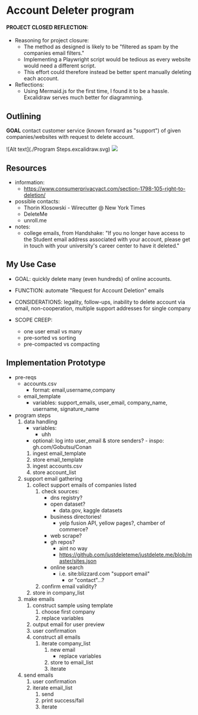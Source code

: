 # Account Deleter program

#### PROJECT CLOSED REFLECTION:
- Reasoning for project closure:
	- The method as designed is likely to be "filtered as spam by the companies email filters."
	- Implementing a Playwright script would be tedious as every website would need a different script.
	- This effort could therefore instead be better spent manually deleting each account.
- Reflections:
	- Using Mermaid.js for the first time, I found it to be a hassle. Excalidraw serves much better for diagramming.

## Outlining
**GOAL** contact customer service (known forward as "support") of given companies/websites with request to delete account.

![Alt text](./Program Steps.excalidraw.svg)
<img src="./Program Steps.excalidraw.svg">

## Resources
- information:
    - https://www.consumerprivacyact.com/section-1798-105-right-to-deletion/
- possible contacts:
    - Thorin Klosowski - Wirecutter @ New York Times
    - DeleteMe
    - unroll.me
- notes:
    - college emails, from Handshake: "If you no longer have access to the Student email address associated with your account, please get in touch with your university's career center to have it deleted."

## My Use Case
- GOAL: quickly delete many (even hundreds) of online accounts.
- FUNCTION: automate "Request for Account Deletion" emails
- CONSIDERATIONS: legality, follow-ups, inability to delete account via email, non-cooperation, multiple support addresses for single company

- SCOPE CREEP: 
    - one user email vs many
    - pre-sorted vs sorting
    - pre-compacted vs compacting
## Implementation Prototype
- pre-reqs
    - accounts.csv
        - format: email,username,company
    - email_template
        - variables: support_emails, user_email, company_name, username, signature_name
- program steps
    1. data handling
        - variables:
            - uhh
        - optional: log into user_email & store senders? - inspo: gh.com/Gobutsu/Conan
        1. ingest email_template
        2. store email_template
        3. ingest accounts.csv
        4. store account_list
    2. support email gathering
        1. collect support emails of companies listed
            1. check sources:
                - dns registry?
                - open dataset?
                    - data.gov, kaggle datasets
                - business directories!
                    - yelp fusion API, yellow pages?, chamber of commerce?
                - web scrape?
                - gh repos?
                    - aint no way
                    - https://github.com/justdeleteme/justdelete.me/blob/master/sites.json
                - online search 
                    - i.e. site:blizzard.com "support email"
                        - or "contact"...?
            2. confirm email validity?
        2. store in company_list
    3. make emails 
        1. construct sample using template
            1. choose first company
            2. replace variables
        2. output email for user preview
        3. user confirmation
        4. construct all emails
            1. iterate company_list
                1. new email
                    - replace variables
                2. store to email_list
                3. iterate
    4. send emails
        1. user confirmation
        2. iterate email_list
            1. send
            2. print success/fail
            3. iterate
